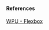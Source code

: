 #### References

[WPU - Flexbox](https://www.youtube.com/playlist?list=PLFIM0718LjIU1lWlM34j6E9fMlrrSGZ1k)
